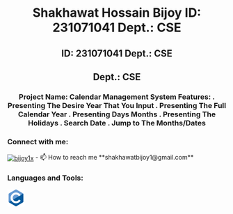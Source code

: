 <h1 align="center">
  Shakhawat Hossain Bijoy 
  ID: 231071041 
  Dept.: CSE
</h1>
<h2 align="center">
  ID: 231071041 
  Dept.: CSE
</h2>
<h2 align="center">
  Dept.: CSE
</h2>
<h3 align="center">Project Name: Calendar Management System 
  Features: 
  . Presenting The Desire Year That You Input 
  . Presenting The Full Calendar Year 
  . Presenting Days Months 
  . Presenting The Holidays 
  . Search Date 
  . Jump to The Months/Dates</h3>

<h3 align="left">Connect with me:</h3>
<p align="left">
  <a href="https://fb.com/bijoy1x" target="blank"><img align="center" src="https://raw.githubusercontent.com/rahuldkjain/github-profile-readme-generator/master/src/images/icons/Social/facebook.svg" alt="bijoy1x" height="30" width="40" /></a>
  - 📫 How to reach me **shakhawatbijoy1@gmail.com**
</p>

<h3 align="left">Languages and Tools:</h3>
<p align="left"> <a href="https://www.cprogramming.com/" target="_blank" rel="noreferrer"> <img src="https://raw.githubusercontent.com/devicons/devicon/master/icons/c/c-original.svg" alt="c" width="40" height="40"/> </a> </p>
